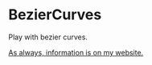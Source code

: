 # BezierCurves
Play with bezier curves.

[As always, information is on my website.](https://pinniped.page/posts/2022-09-02)
